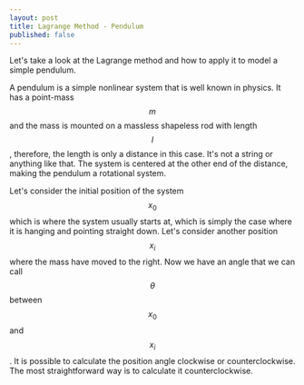 ```yaml
---
layout: post
title: Lagrange Method - Pendulum
published: false
---
```


Let's take a look at the Lagrange method and how to apply it to model a simple pendulum.

A pendulum is a simple nonlinear system that is well known in physics. 
It has a point-mass $$m$$ and the mass is mounted on a massless shapeless rod with length $$l$$, therefore, the length is only a distance in this case.
It's not a string or anything like that.
The system is centered at the other end of the distance, making the pendulum a rotational system.

Let's consider the initial position of the system $$x_0$$ which is where the system usually starts at, which is simply the case where it is hanging and pointing straight down.
Let's consider another position $$x_i$$ where the mass have moved to the right.
Now we have an angle that we can call $$\theta$$ between $$x_0$$ and $$x_i$$.
It is possible to calculate the position angle clockwise or counterclockwise. The most straightforward way is to calculate it counterclockwise.

<!-- https://www.youtube.com/watch?v=zNhUie9f1go -->



